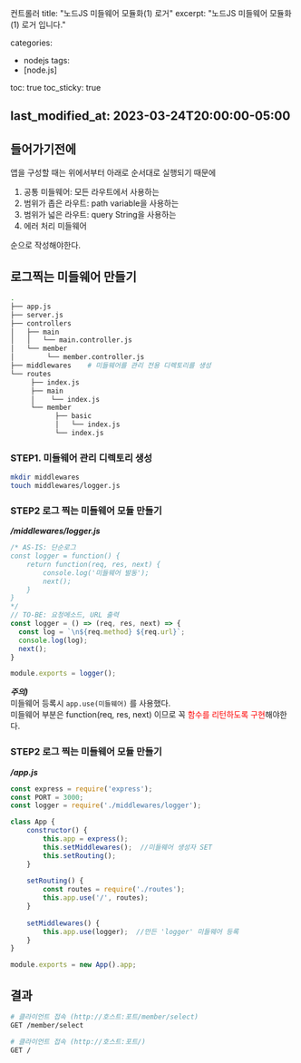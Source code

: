 컨트롤러
title:  "노드JS 미들웨어 모듈화(1) 로거"
excerpt: "노드JS 미들웨어 모듈화(1) 로거 입니다."

categories:
  - nodejs
tags:
  - [node.js]

toc: true
toc_sticky: true

last_modified_at: 2023-03-24T20:00:00-05:00
---

## 들어가기전에
앱을 구성할 때는 위에서부터 아래로 순서대로 실행되기 때문에

1) 공통 미들웨어: 모든 라우트에서 사용하는 
2) 범위가 좁은 라우트: path variable을 사용하는 
3) 범위가 넓은 라우트: query String을 사용하는
4) 에러 처리 미들웨어 

순으로 작성해야한다.

## 로그찍는 미들웨어 만들기
```bash
.
├── app.js
├── server.js
├── controllers
│   ├── main
│   │   └── main.controller.js
│   └── member
│        └── member.controller.js
├── middlewares    # 미들웨어를 관리 전용 디렉토리를 생성
└── routes
     ├── index.js         
     ├── main
     │    └── index.js   
     └── member
           ├── basic
           │   └── index.js
           └── index.js
```

### STEP1. 미들웨어 관리 디렉토리 생성
```bash
mkdir middlewares
touch middlewares/logger.js

```

### STEP2 로그 찍는 미들웨어 모듈 만들기
***/middlewares/logger.js***
```js
/* AS-IS: 단순로그
const logger = function() {
    return function(req, res, next) {
        console.log('미들웨어 발동');
        next();
    }
}
*/
// TO-BE: 요청메소드, URL 출력
const logger = () => (req, res, next) => {
  const log = `\n${req.method} ${req.url}`;
  console.log(log);
  next();
}

module.exports = logger();

```

***주의)***  
미들웨어 등록시 `app.use(미들웨어)` 를 사용했다.  
미들웨어 부분은 function(req, res, next) 이므로 꼭 <span style='color:red'>함수를 리턴하도록 구현</span>해야한다.

### STEP2 로그 찍는 미들웨어 모듈 만들기
***/app.js***  
```js
const express = require('express');
const PORT = 3000;
const logger = require('./middlewares/logger');

class App {
    constructor() {
	    this.app = express();
	    this.setMiddlewares();  //미들웨어 생성자 SET
	    this.setRouting();
    }
    
    setRouting() {
        const routes = require('./routes'); 
        this.app.use('/', routes);
    }
    
    setMiddlewares() {
        this.app.use(logger);  //만든 'logger' 미들웨어 등록
    }
}

module.exports = new App().app;

```

## 결과
```bash
# 클라이언트 접속 (http://호스트:포트/member/select)
GET /member/select

# 클라이언트 접속 (http://호스트:포트/)
GET /

```